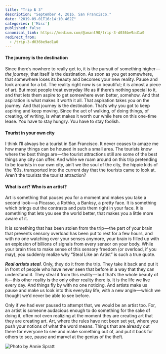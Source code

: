 ```yaml
---
title: "Trip № 3"
description: "September 4, 2016. San Francisco."
date: "2019-09-01T16:14:10.462Z"
categories: ['Misc']
published: false
canonical_link: https://medium.com/@anant90/trip-3-d036be9ad1a0
redirect_from:
  - /trip-3-d036be9ad1a0
---
```


#### The journey is the destination

Since there’s nowhere to really get to, it is the pursuit of something higher — _the journey_, that itself is the destination. As soon as you get somewhere, that somewhere loses its beauty and becomes your new reality. Pause and look around for a bit. The reality right now is so beautiful; it is almost a piece of art. But most people treat everyday life as if there’s nothing special to it, and that lets them aspire to get somewhere even better, somehow. And that aspiration is what makes it worth it all. That aspiration takes you on the journey. And that journey is the destination. That’s why you got to keep aspiring and keep moving. Since the act of walking, of doing things, of creating, of writing, is what makes it worth our while here on this one-time lease. You have to stay hungry. You have to stay foolish.

#### Tourist in your own city

I think I’ll always be a tourist in San Francisco. It never ceases to amaze me how many things can be housed in such a small area. The tourists know where the best things are — the tourist attractions still are some of the best things any city can offer. And while we roam around on this trip pretending to be tourists in our own city, ain’t we the soul of the city, the hippie kids of the ’60s, transported into the current day that the tourists came to look at. Aren’t the tourists the tourist attraction?

#### What is art? Who is an artist?

Art is something that pauses you for a moment and makes you take a second look — a Picasso, a Rothko, a Banksy, a pretty face. It is something which brings out the contrasts and puts them right in your face. It is something that lets you see the world better, that makes you a little more aware of it.

It is something that has been stolen from the trip — the part of your brain that prevents sensory overload has been put to rest for a few hours, and with no one watching over your senses anymore, your brain is filled up with an explosion of billions of signals from every sensor on your body. While your brain tries to make sense of this sensory freedom (or overload, if you may), you suddenly realize why “Steal Like an Artist” is such a true quote.

**_Real artists steal_**. Only, they do it from the trip. They take it back and put it in front of people who have never seen that before in a way that they can understand it. They steal it from this reality — but that’s the whole beauty of it — this other reality is the only other reality there is. It is the life we live every day. And things fly by with no one noticing. And artists make us pause and make us look into this everyday life, with a new angle — which we thought we’d never be able to see before.

Only if we had ever paused to attempt that, we would be an artist too. For, an artist is someone audacious enough to do something for the sake of doing it, often not even realizing at the moment they are creating art that they are creating art. Art, where the rules have not been set yet, where you push your notions of what the word means. Things that are already out there for everyone to see and make something out of, and put it back for others to see, pause and marvel at the genius of the theft.

![Photo by [Annie Spratt](https://unsplash.com/@anniespratt)](/assets/blog/trip-3/asset-1.png)
